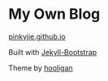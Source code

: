 # My Own Blog

[pinkyjie.github.io](http://pinkyjie.github.io)


Built with [Jekyll-Bootstrap](http://jekyllbootstrap.com/)


Theme by [hooligan](https://github.com/dhulihan/hooligan)
